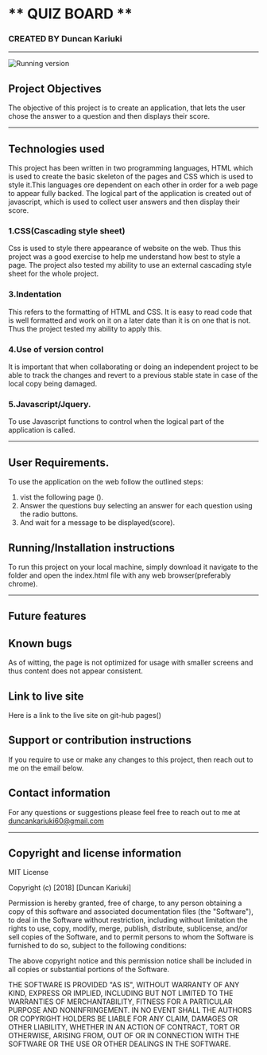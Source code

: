 # ** QUIZ BOARD **

### CREATED BY **Duncan Kariuki**

--------------------------------------------------------------------------
![Running version]()
## Project Objectives

The objective of this project is to create an application, that lets the user chose the answer to a question and then displays their score.

-------------------------------------------------------


## Technologies used
This project has been written in two programming languages, HTML which is used to create the basic skeleton of the pages and CSS which is used to style it.This languages ore dependent on each other in order for a web page to appear fully backed.
The logical part of the application is created out of javascript, which is used to collect user answers and then display their score.

### 1.CSS(Cascading style sheet)
Css is used to style there appearance of website on the web. Thus this project was a good exercise to help me understand how best to style a page. The project also tested my ability to use an external cascading style sheet for the whole project.

### 3.Indentation
This refers to the formatting of HTML and CSS. It is easy to read code that is well formatted and work on it on a later date than it is on one that is not. Thus the project tested my ability to apply this.

### 4.Use of version control
It is important that when collaborating or doing an independent project to be able to track the changes and revert to a previous stable state in case of the local copy being damaged.

### 5.Javascript/Jquery.
To use Javascript functions to control when the logical part of the application is called.


------------------------------------------------------------------------
## User Requirements.
To use the application on the web follow the outlined steps:
1. vist the following page ().
2. Answer the questions buy selecting an answer for each question using the radio buttons.
3. And wait for a message to be displayed(score).


## Running/Installation instructions
To run this project on your local machine, simply download it navigate to the folder and open the index.html file with any web browser(preferably chrome).

------------------------------------------------------------------

## Future features


## Known bugs
As of witting, the page is not optimized for usage with smaller screens and thus content does not appear consistent.

## Link to live site
Here is a link to the live site on git-hub pages()

## Support or contribution instructions
If you require to use or make any changes to this project, then reach out to me on the email below.

## Contact information
For any questions or suggestions please feel free to reach out to me at duncankariuki60@gmail.com

---------------------------------------------------------------

## Copyright and license information

MIT License

Copyright (c) [2018] [Duncan Kariuki]

Permission is hereby granted, free of charge, to any person obtaining a copy
of this software and associated documentation files (the "Software"), to deal
in the Software without restriction, including without limitation the rights
to use, copy, modify, merge, publish, distribute, sublicense, and/or sell
copies of the Software, and to permit persons to whom the Software is
furnished to do so, subject to the following conditions:

The above copyright notice and this permission notice shall be included in all
copies or substantial portions of the Software.

THE SOFTWARE IS PROVIDED "AS IS", WITHOUT WARRANTY OF ANY KIND, EXPRESS OR
IMPLIED, INCLUDING BUT NOT LIMITED TO THE WARRANTIES OF MERCHANTABILITY,
FITNESS FOR A PARTICULAR PURPOSE AND NONINFRINGEMENT. IN NO EVENT SHALL THE
AUTHORS OR COPYRIGHT HOLDERS BE LIABLE FOR ANY CLAIM, DAMAGES OR OTHER
LIABILITY, WHETHER IN AN ACTION OF CONTRACT, TORT OR OTHERWISE, ARISING FROM,
OUT OF OR IN CONNECTION WITH THE SOFTWARE OR THE USE OR OTHER DEALINGS IN THE
SOFTWARE.
